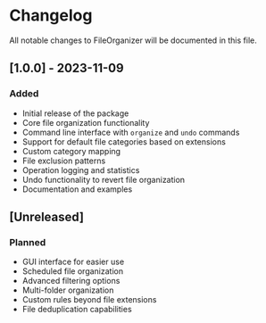 # Changelog

All notable changes to FileOrganizer will be documented in this file.

## [1.0.0] - 2023-11-09

### Added
- Initial release of the package
- Core file organization functionality
- Command line interface with `organize` and `undo` commands
- Support for default file categories based on extensions
- Custom category mapping
- File exclusion patterns
- Operation logging and statistics
- Undo functionality to revert file organization
- Documentation and examples

## [Unreleased]

### Planned
- GUI interface for easier use
- Scheduled file organization
- Advanced filtering options
- Multi-folder organization
- Custom rules beyond file extensions
- File deduplication capabilities